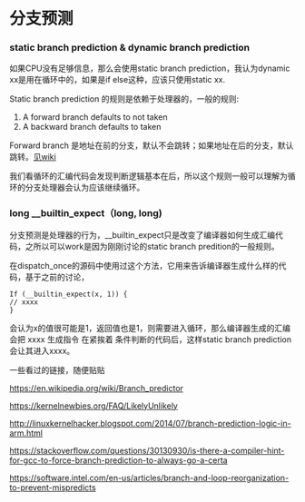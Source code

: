 # 分支预测

### static branch prediction & dynamic branch prediction

如果CPU没有足够信息，那么会使用static branch prediction，我认为dynamic xx是用在循环中的，如果是if else这种，应该只使用static xx.

Static branch prediction 的规则是依赖于处理器的，一般的规则:

1. A forward branch defaults to not taken 
2. A backward branch defaults to taken

Forward branch 是地址在前的分支，默认不会跳转；如果地址在后的分支，默认跳转。[见wiki](https://en.wikipedia.org/wiki/Branch_predictor)

我们看循环的汇编代码会发现判断逻辑基本在后，所以这个规则一般可以理解为循环的分支处理器会认为应该继续循环。


### long __builtin_expect（long, long) 

分支预测是处理器的行为，__builtin_expect只是改变了编译器如何生成汇编代码，之所以可以work是因为刚刚讨论的static branch predition的一般规则。

在dispatch_once的源码中使用过这个方法，它用来告诉编译器生成什么样的代码，基于之前的讨论，

```
If (__builtin_expect(x, 1)) {
// xxxx
}
```

会认为x的值很可能是1，返回值也是1，则需要进入循环，那么编译器生成的汇编会把 xxxx 生成指令 在紧挨着 条件判断的代码后，这样static branch prediction会让其进入xxxx。


一些看过的链接，随便贴贴

https://en.wikipedia.org/wiki/Branch_predictor

https://kernelnewbies.org/FAQ/LikelyUnlikely

http://linuxkernelhacker.blogspot.com/2014/07/branch-prediction-logic-in-arm.html

https://stackoverflow.com/questions/30130930/is-there-a-compiler-hint-for-gcc-to-force-branch-prediction-to-always-go-a-certa

https://software.intel.com/en-us/articles/branch-and-loop-reorganization-to-prevent-mispredicts
